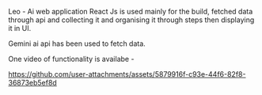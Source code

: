 Leo  - Ai web application 
React Js is used mainly for the build, fetched data through api and collecting it and organising it through steps then displaying it in UI.

Gemini ai api has been used to fetch data.

One video of functionality  is availabe - 


https://github.com/user-attachments/assets/5879916f-c93e-44f6-82f8-36873eb5ef8d



